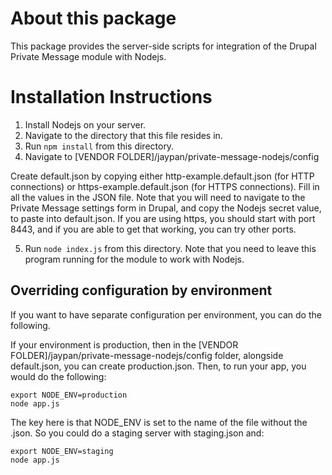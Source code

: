 # About this package #

This package provides the server-side scripts for integration of the Drupal
Private Message module with Nodejs.

# Installation Instructions #

1. Install Nodejs on your server.
2. Navigate to the directory that this file resides in.
3. Run `npm install` from this directory.
4. Navigate to [VENDOR FOLDER]/jaypan/private-message-nodejs/config

Create default.json by copying either http-example.default.json (for HTTP
connections) or https-example.default.json (for HTTPS connections). Fill in all
the values in the JSON file. Note that you will need to navigate to the Private
Message settings form in Drupal, and copy the Nodejs secret value, to paste into
default.json. If you are using https, you should start with port 8443, and if
you are able to get that working, you can try other ports.

5. Run `node index.js` from this directory. Note that you need to leave this
   program running for the module to work with Nodejs.


## Overriding configuration by environment

If you want to have separate configuration per environment, you can do the
following.

If your environment is production, then in the
[VENDOR FOLDER]/jaypan/private-message-nodejs/config folder, alongside
default.json, you can create production.json. Then, to run your app, you would
do the following:

```
export NODE_ENV=production
node app.js
```

The key here is that NODE_ENV is set to the name of the file without the .json.
So you could do a staging server with staging.json and:

```
export NODE_ENV=staging
node app.js
```
